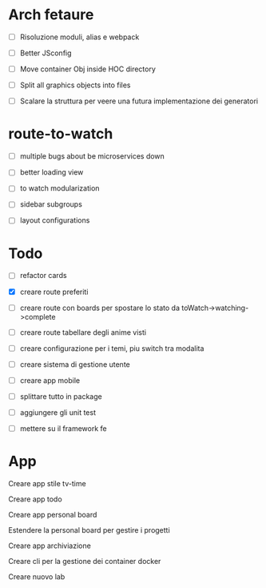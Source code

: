 # Arch fetaure

- [ ] Risoluzione moduli, alias e webpack

- [ ] Better JSconfig

- [ ] Move container Obj inside HOC directory

- [ ] Split all graphics objects into files

- [ ] Scalare la struttura per veere una futura implementazione dei generatori

# route-to-watch

- [ ] multiple bugs about be microservices down

- [ ] better loading view

- [ ] to watch modularization

- [ ] sidebar subgroups

- [ ] layout configurations

# Todo

- [ ] refactor cards

- [x] creare route preferiti

- [ ] creare route con boards per spostare lo stato da toWatch->watching->complete

- [ ] creare route tabellare degli anime visti

- [ ] creare configurazione per i temi, piu switch tra modalita

- [ ] creare sistema di gestione utente

- [ ] creare app mobile

- [ ] splittare tutto in package

- [ ] aggiungere gli unit test

- [ ] mettere su il framework fe

# App

Creare app stile tv-time

Creare app todo

Creare app personal board

Estendere la personal board per gestire i progetti

Creare app archiviazione

Creare cli per la gestione dei container docker

Creare nuovo lab

